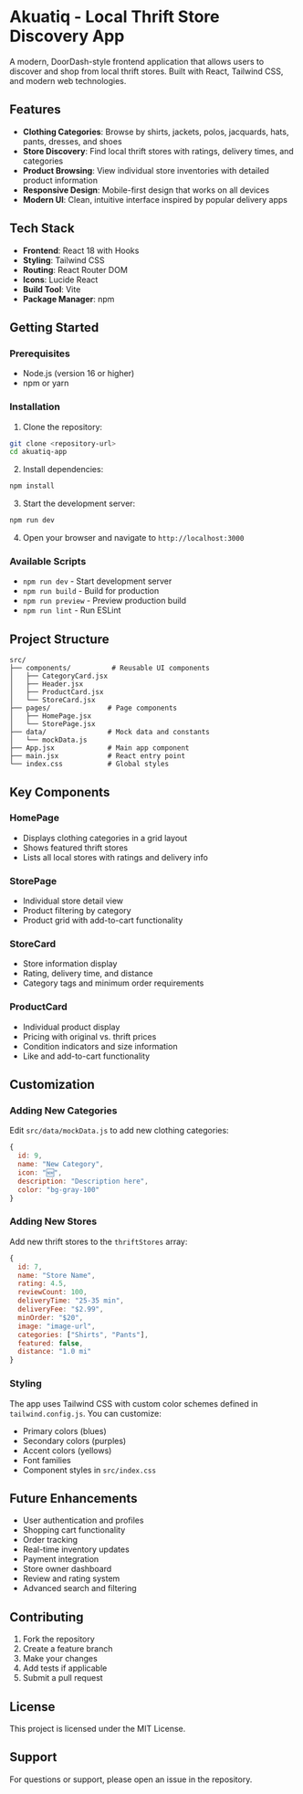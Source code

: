 # Akuatiq - Local Thrift Store Discovery App

A modern, DoorDash-style frontend application that allows users to discover and shop from local thrift stores. Built with React, Tailwind CSS, and modern web technologies.

## Features

- **Clothing Categories**: Browse by shirts, jackets, polos, jacquards, hats, pants, dresses, and shoes
- **Store Discovery**: Find local thrift stores with ratings, delivery times, and categories
- **Product Browsing**: View individual store inventories with detailed product information
- **Responsive Design**: Mobile-first design that works on all devices
- **Modern UI**: Clean, intuitive interface inspired by popular delivery apps

## Tech Stack

- **Frontend**: React 18 with Hooks
- **Styling**: Tailwind CSS
- **Routing**: React Router DOM
- **Icons**: Lucide React
- **Build Tool**: Vite
- **Package Manager**: npm

## Getting Started

### Prerequisites

- Node.js (version 16 or higher)
- npm or yarn

### Installation

1. Clone the repository:
```bash
git clone <repository-url>
cd akuatiq-app
```

2. Install dependencies:
```bash
npm install
```

3. Start the development server:
```bash
npm run dev
```

4. Open your browser and navigate to `http://localhost:3000`

### Available Scripts

- `npm run dev` - Start development server
- `npm run build` - Build for production
- `npm run preview` - Preview production build
- `npm run lint` - Run ESLint

## Project Structure

```
src/
├── components/          # Reusable UI components
│   ├── CategoryCard.jsx
│   ├── Header.jsx
│   ├── ProductCard.jsx
│   └── StoreCard.jsx
├── pages/              # Page components
│   ├── HomePage.jsx
│   └── StorePage.jsx
├── data/               # Mock data and constants
│   └── mockData.js
├── App.jsx             # Main app component
├── main.jsx            # React entry point
└── index.css           # Global styles
```

## Key Components

### HomePage
- Displays clothing categories in a grid layout
- Shows featured thrift stores
- Lists all local stores with ratings and delivery info

### StorePage
- Individual store detail view
- Product filtering by category
- Product grid with add-to-cart functionality

### StoreCard
- Store information display
- Rating, delivery time, and distance
- Category tags and minimum order requirements

### ProductCard
- Individual product display
- Pricing with original vs. thrift prices
- Condition indicators and size information
- Like and add-to-cart functionality

## Customization

### Adding New Categories
Edit `src/data/mockData.js` to add new clothing categories:

```javascript
{
  id: 9,
  name: "New Category",
  icon: "🆕",
  description: "Description here",
  color: "bg-gray-100"
}
```

### Adding New Stores
Add new thrift stores to the `thriftStores` array:

```javascript
{
  id: 7,
  name: "Store Name",
  rating: 4.5,
  reviewCount: 100,
  deliveryTime: "25-35 min",
  deliveryFee: "$2.99",
  minOrder: "$20",
  image: "image-url",
  categories: ["Shirts", "Pants"],
  featured: false,
  distance: "1.0 mi"
}
```

### Styling
The app uses Tailwind CSS with custom color schemes defined in `tailwind.config.js`. You can customize:

- Primary colors (blues)
- Secondary colors (purples)
- Accent colors (yellows)
- Font families
- Component styles in `src/index.css`

## Future Enhancements

- User authentication and profiles
- Shopping cart functionality
- Order tracking
- Real-time inventory updates
- Payment integration
- Store owner dashboard
- Review and rating system
- Advanced search and filtering

## Contributing

1. Fork the repository
2. Create a feature branch
3. Make your changes
4. Add tests if applicable
5. Submit a pull request

## License

This project is licensed under the MIT License.

## Support

For questions or support, please open an issue in the repository.
